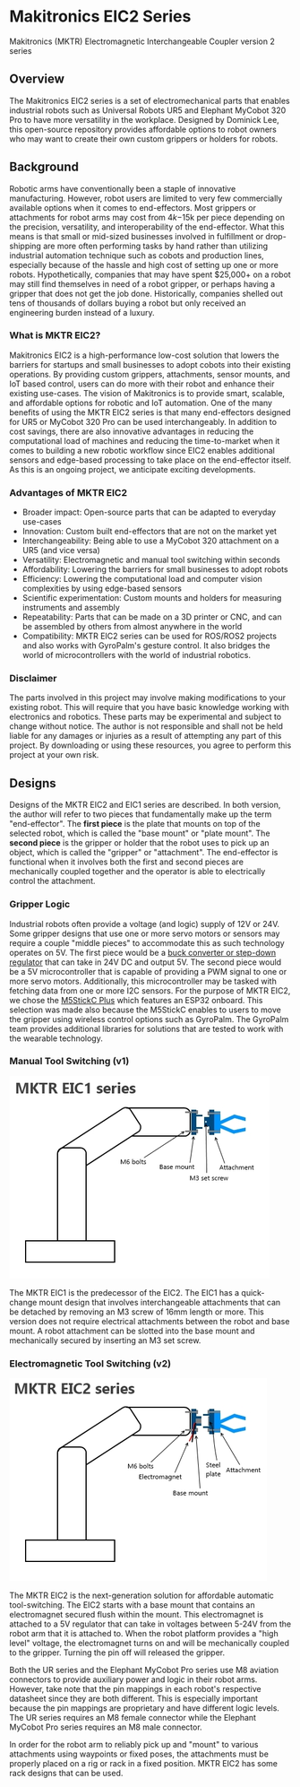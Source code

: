 # Makitronics EIC2 Series
Makitronics (MKTR) Electromagnetic Interchangeable Coupler version 2 series

## Overview
The Makitronics EIC2 series is a set of electromechanical parts that enables industrial robots such as Universal Robots UR5 and Elephant MyCobot 320 Pro to have more versatility in the workplace. Designed by Dominick Lee, this open-source repository provides affordable options to robot owners who may want to create their own custom grippers or holders for robots.

## Background
Robotic arms have conventionally been a staple of innovative manufacturing. However, robot users are limited to very few commercially available options when it comes to end-effectors. Most grippers or attachments for robot arms may cost from $4k-$15k per piece depending on the precision, versatility, and interoperability of the end-effector. What this means is that small or mid-sized businesses involved in fulfillment or drop-shipping are more often performing tasks by hand rather than utilizing industrial automation technique such as cobots and production lines, especially because of the hassle and high cost of setting up one or more robots. Hypothetically, companies that may have spent $25,000+ on a robot may still find themselves in need of a robot gripper, or perhaps having a gripper that does not get the job done. Historically, companies shelled out tens of thousands of dollars buying a robot but only received an engineering burden instead of a luxury.

### What is MKTR EIC2?
Makitronics EIC2 is a high-performance low-cost solution that lowers the barriers for startups and small businesses to adopt cobots into their existing operations. By providing custom grippers, attachments, sensor mounts, and IoT based control, users can do more with their robot and enhance their existing use-cases. The vision of Makitronics is to provide smart, scalable, and affordable options for robotic and IoT automation. One of the many benefits of using the MKTR EIC2 series is that many end-effectors designed for UR5 or MyCobot 320 Pro can be used interchangeably. In addition to cost savings, there are also innovative advantages in reducing the computational load of machines and reducing the time-to-market when it comes to building a new robotic workflow since EIC2 enables additional sensors and edge-based processing to take place on the end-effector itself. As this is an ongoing project, we anticipate exciting developments.

### Advantages of MKTR EIC2
- Broader impact: Open-source parts that can be adapted to everyday use-cases<br>
- Innovation: Custom built end-effectors that are not on the market yet<br>
- Interchangeability: Being able to use a MyCobot 320 attachment on a UR5 (and vice versa)<br>
- Versatility: Electromagnetic and manual tool switching within seconds<br>
- Affordability: Lowering the barriers for small businesses to adopt robots<br>
- Efficiency: Lowering the computational load and computer vision complexities by using edge-based sensors<br>
- Scientific experimentation: Custom mounts and holders for measuring instruments and assembly<br>
- Repeatability: Parts that can be made on a 3D printer or CNC, and can be assembled by others from almost anywhere in the world<br>
- Compatibility: MKTR EIC2 series can be used for ROS/ROS2 projects and also works with GyroPalm's gesture control. It also bridges the world of microcontrollers with the world of industrial robotics.<br>

### Disclaimer
The parts involved in this project may involve making modifications to your existing robot. This will require that you have basic knowledge working with electronics and robotics. These parts may be experimental and subject to change without notice. The author is not responsible and shall not be held liable for any damages or injuries as a result of attempting any part of this project. By downloading or using these resources, you agree to perform this project at your own risk.

## Designs

Designs of the MKTR EIC2 and EIC1 series are described. In both version, the author will refer to two pieces that fundamentally make up the term "end-effector". The **first piece** is the plate that mounts on top of the selected robot, which is called the "base mount" or "plate mount". The **second piece** is the gripper or holder that the robot uses to pick up an object, which is called the "gripper" or "attachment". The end-effector is functional when it involves both the first and second pieces are mechanically coupled together and the operator is able to electrically control the attachment. 

### Gripper Logic
Industrial robots often provide a voltage (and logic) supply of 12V or 24V. Some gripper designs that use one or more servo motors or sensors may require a couple "middle pieces" to accommodate this as such technology operates on 5V. The first piece would be a [buck converter or step-down regulator](https://www.amazon.com/gp/product/B076P4C42B/) that can take in 24V DC and output 5V. The second piece would be a 5V microcontroller that is capable of providing a PWM signal to one or more servo motors. Additionally, this microcontroller may be tasked with fetching data from one or more I2C sensors. For the purpose of MKTR EIC2, we chose the [M5StickC Plus](https://www.amazon.com/M5StickC-Plus-ESP32-PICO-Mini-Development/dp/B08VGST8LJ/) which features an ESP32 onboard. This selection was made also because the M5StickC enables to users to move the gripper using wireless control options such as GyroPalm. The GyroPalm team provides additional libraries for solutions that are tested to work with the wearable technology.

### Manual Tool Switching (v1)
![EIC1](https://raw.githubusercontent.com/dominicklee/MKTR-EIC2-Series/master/images/EIC1.jpg)

The MKTR EIC1 is the predecessor of the EIC2. The EIC1 has a quick-change mount design that involves interchangeable attachments that can be detached by removing an M3 screw of 16mm length or more. This version does not require electrical attachments between the robot and base mount. A robot attachment can be slotted into the base mount and mechanically secured by inserting an M3 set screw.

### Electromagnetic Tool Switching (v2)
![EIC2](https://raw.githubusercontent.com/dominicklee/MKTR-EIC2-Series/master/images/EIC2.jpg)

The MKTR EIC2 is the next-generation solution for affordable automatic tool-switching. The EIC2 starts with a base mount that contains an electromagnet secured flush within the mount. This electromagnet is attached to a 5V regulator that can take in voltages between 5-24V from the robot arm that it is attached to. When the robot platform provides a "high level" voltage, the electromagnet turns on and will be mechanically coupled to the gripper. Turning the pin off will released the gripper.

Both the UR series and the Elephant MyCobot Pro series use M8 aviation connectors to provide auxiliary power and logic in their robot arms. However, take note that the pin mappings in each robot's respective datasheet since they are both different. This is especially important because the pin mappings are proprietary and have different logic levels. The UR series requires an M8 female connector while the Elephant MyCobot Pro series requires an M8 male connector.

In order for the robot arm to reliably pick up and "mount" to various attachments using waypoints or fixed poses, the attachments must be properly placed on a rig or rack in a fixed position. MKTR EIC2 has some rack designs that can be used.